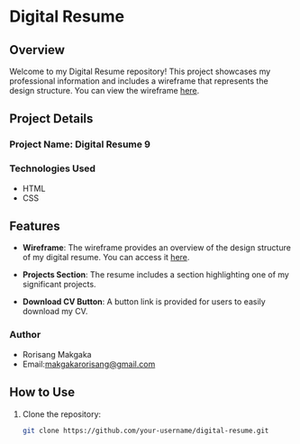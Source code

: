 # Digital Resume


## Overview

Welcome to my Digital Resume repository! This project showcases my professional information and includes a wireframe that represents the design structure. You can view the wireframe [here](https://www.figma.com/file/BSk9cPyJl0XgM0nGALDP5h/Wireframe?node-id=0%3A1&t=ux6hx01VSu9aitDs-1).

## Project Details

### Project Name: Digital Resume 9

### Technologies Used

- HTML
- CSS

## Features

- **Wireframe**: The wireframe provides an overview of the design structure of my digital resume. You can access it [here](https://www.figma.com/file/BSk9cPyJl0XgM0nGALDP5h/Wireframe?node-id=0%3A1&t=ux6hx01VSu9aitDs-1).
  
- **Projects Section**: The resume includes a section highlighting one of my significant projects.
- **Download CV Button**: A button link is provided for users to easily download my CV.
  
### Author

- Rorisang Makgaka
- Email:makgakarorisang@gmail.com

## How to Use

1. Clone the repository:

   ```bash
   git clone https://github.com/your-username/digital-resume.git





